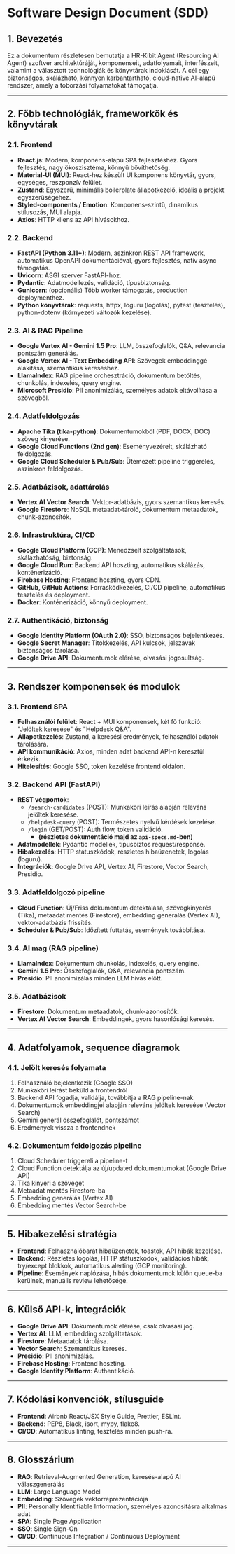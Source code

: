 # Software Design Document (SDD)

## 1. Bevezetés
Ez a dokumentum részletesen bemutatja a HR-Kibit Agent (Resourcing AI Agent) szoftver architektúráját, komponenseit, adatfolyamait, interfészeit, valamint a választott technológiák és könyvtárak indoklását. A cél egy biztonságos, skálázható, könnyen karbantartható, cloud-native AI-alapú rendszer, amely a toborzási folyamatokat támogatja.

---

## 2. Főbb technológiák, frameworkök és könyvtárak

### 2.1. Frontend
- **React.js**: Modern, komponens-alapú SPA fejlesztéshez. Gyors fejlesztés, nagy ökoszisztéma, könnyű bővíthetőség.
- **Material-UI (MUI)**: React-hez készült UI komponens könyvtár, gyors, egységes, reszponzív felület.
- **Zustand**: Egyszerű, minimális boilerplate állapotkezelő, ideális a projekt egyszerűségéhez.
- **Styled-components / Emotion**: Komponens-szintű, dinamikus stílusozás, MUI alapja.
- **Axios**: HTTP kliens az API hívásokhoz.

### 2.2. Backend
- **FastAPI (Python 3.11+)**: Modern, aszinkron REST API framework, automatikus OpenAPI dokumentációval, gyors fejlesztés, natív async támogatás.
- **Uvicorn**: ASGI szerver FastAPI-hoz.
- **Pydantic**: Adatmodellezés, validáció, típusbiztonság.
- **Gunicorn**: (opcionális) Több worker támogatás, production deploymenthez.
- **Python könyvtárak**: requests, httpx, loguru (logolás), pytest (tesztelés), python-dotenv (környezeti változók kezelése).

### 2.3. AI & RAG Pipeline
- **Google Vertex AI - Gemini 1.5 Pro**: LLM, összefoglalók, Q&A, relevancia pontszám generálás.
- **Google Vertex AI - Text Embedding API**: Szövegek embeddinggé alakítása, szemantikus kereséshez.
- **LlamaIndex**: RAG pipeline orchesztráció, dokumentum betöltés, chunkolás, indexelés, query engine.
- **Microsoft Presidio**: PII anonimizálás, személyes adatok eltávolítása a szövegből.

### 2.4. Adatfeldolgozás
- **Apache Tika (tika-python)**: Dokumentumokból (PDF, DOCX, DOC) szöveg kinyerése.
- **Google Cloud Functions (2nd gen)**: Eseményvezérelt, skálázható feldolgozás.
- **Google Cloud Scheduler & Pub/Sub**: Ütemezett pipeline triggerelés, aszinkron feldolgozás.

### 2.5. Adatbázisok, adattárolás
- **Vertex AI Vector Search**: Vektor-adatbázis, gyors szemantikus keresés.
- **Google Firestore**: NoSQL metaadat-tároló, dokumentum metaadatok, chunk-azonosítók.

### 2.6. Infrastruktúra, CI/CD
- **Google Cloud Platform (GCP)**: Menedzselt szolgáltatások, skálázhatóság, biztonság.
- **Google Cloud Run**: Backend API hoszting, automatikus skálázás, konténerizáció.
- **Firebase Hosting**: Frontend hoszting, gyors CDN.
- **GitHub, GitHub Actions**: Forráskódkezelés, CI/CD pipeline, automatikus tesztelés és deployment.
- **Docker**: Konténerizáció, könnyű deployment.

### 2.7. Authentikáció, biztonság
- **Google Identity Platform (OAuth 2.0)**: SSO, biztonságos bejelentkezés.
- **Google Secret Manager**: Titokkezelés, API kulcsok, jelszavak biztonságos tárolása.
- **Google Drive API**: Dokumentumok elérése, olvasási jogosultság.

---

## 3. Rendszer komponensek és modulok

### 3.1. Frontend SPA
- **Felhasználói felület**: React + MUI komponensek, két fő funkció: "Jelöltek keresése" és "Helpdesk Q&A".
- **Állapotkezelés**: Zustand, a keresési eredmények, felhasználói adatok tárolására.
- **API kommunikáció**: Axios, minden adat backend API-n keresztül érkezik.
- **Hitelesítés**: Google SSO, token kezelése frontend oldalon.

### 3.2. Backend API (FastAPI)
- **REST végpontok**:
  - `/search-candidates` (POST): Munkaköri leírás alapján releváns jelöltek keresése.
  - `/helpdesk-query` (POST): Természetes nyelvű kérdések kezelése.
  - `/login` (GET/POST): Auth flow, token validáció.
    - **(részletes dokumentáció majd az `api-specs.md`-ben)**
- **Adatmodellek**: Pydantic modellek, típusbiztos request/response.
- **Hibakezelés**: HTTP státuszkódok, részletes hibaüzenetek, logolás (loguru).
- **Integrációk**: Google Drive API, Vertex AI, Firestore, Vector Search, Presidio.

### 3.3. Adatfeldolgozó pipeline
- **Cloud Function**: Új/Friss dokumentum detektálása, szövegkinyerés (Tika), metaadat mentés (Firestore), embedding generálás (Vertex AI), vektor-adatbázis frissítés.
- **Scheduler & Pub/Sub**: Időzített futtatás, események továbbítása.

### 3.4. AI mag (RAG pipeline)
- **LlamaIndex**: Dokumentum chunkolás, indexelés, query engine.
- **Gemini 1.5 Pro**: Összefoglalók, Q&A, relevancia pontszám.
- **Presidio**: PII anonimizálás minden LLM hívás előtt.

### 3.5. Adatbázisok
- **Firestore**: Dokumentum metaadatok, chunk-azonosítók.
- **Vertex AI Vector Search**: Embeddingek, gyors hasonlósági keresés.

---

## 4. Adatfolyamok, sequence diagramok

### 4.1. Jelölt keresés folyamata
1. Felhasználó bejelentkezik (Google SSO)
2. Munkaköri leírást beküld a frontendről
3. Backend API fogadja, validálja, továbbítja a RAG pipeline-nak
4. Dokumentumok embeddingjei alapján releváns jelöltek keresése (Vector Search)
5. Gemini generál összefoglalót, pontszámot
6. Eredmények vissza a frontendnek

### 4.2. Dokumentum feldolgozás pipeline
1. Cloud Scheduler triggereli a pipeline-t
2. Cloud Function detektálja az új/updated dokumentumokat (Google Drive API)
3. Tika kinyeri a szöveget
4. Metaadat mentés Firestore-ba
5. Embedding generálás (Vertex AI)
6. Embedding mentés Vector Search-be

---

## 5. Hibakezelési stratégia
- **Frontend**: Felhasználóbarát hibaüzenetek, toastok, API hibák kezelése.
- **Backend**: Részletes logolás, HTTP státuszkódok, validációs hibák, try/except blokkok, automatikus alerting (GCP monitoring).
- **Pipeline**: Események naplózása, hibás dokumentumok külön queue-ba kerülnek, manuális review lehetősége.

---

## 6. Külső API-k, integrációk
- **Google Drive API**: Dokumentumok elérése, csak olvasási jog.
- **Vertex AI**: LLM, embedding szolgáltatások.
- **Firestore**: Metaadatok tárolása.
- **Vector Search**: Szemantikus keresés.
- **Presidio**: PII anonimizálás.
- **Firebase Hosting**: Frontend hoszting.
- **Google Identity Platform**: Authentikáció.

---

## 7. Kódolási konvenciók, stílusguide
- **Frontend**: Airbnb React/JSX Style Guide, Prettier, ESLint.
- **Backend**: PEP8, Black, isort, mypy, flake8.
- **CI/CD**: Automatikus linting, tesztelés minden push-ra.

---

## 8. Glosszárium
- **RAG**: Retrieval-Augmented Generation, keresés-alapú AI válaszgenerálás
- **LLM**: Large Language Model
- **Embedding**: Szövegek vektorreprezentációja
- **PII**: Personally Identifiable Information, személyes azonosításra alkalmas adat
- **SPA**: Single Page Application
- **SSO**: Single Sign-On
- **CI/CD**: Continuous Integration / Continuous Deployment

---
